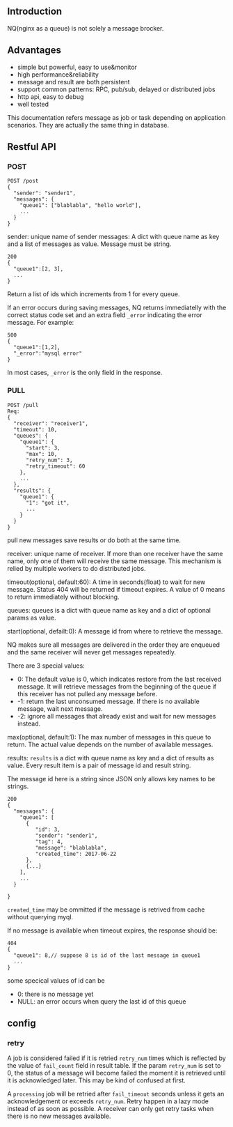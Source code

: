 ## Introduction
NQ(nginx as a queue) is not solely a message brocker.

## Advantages
* simple but powerful, easy to use&monitor
* high performance&reliability
* message and result are both persistent
* support common patterns: RPC, pub/sub, delayed or distributed jobs
* http api, easy to debug
* well tested

This documentation refers message as job or task depending on application scenarios. They are actually the same thing in database.


## Restful API

### POST
```
POST /post
{
  "sender": "sender1",
  "messages": {
    "queue1": ["blablabla", "hello world"],
    ...
  }
}
```
sender: unique name of sender
messages:
A dict with queue name as key and a list of messages as value. Message must be string.

```
200
{
  "queue1":[2, 3],
  ...
}
```
Return a list of ids which increments from 1 for every queue.

If an error occurs during saving messages, NQ returns immediatelly
with the correct status code set and an extra field `_error` indicating the error message. For example:

```
500
{
  "queue1":[1,2],
  "_error":"mysql error"
}
```
In most cases, `_error` is the only field in the response.


### PULL
```
POST /pull
Req:
{
  "receiver": "receiver1",
  "timeout": 10,
  "queues": {
    "queue1": {
      "start": 3,
      "max": 10,
      "retry_num": 3,
      "retry_timeout": 60
    },
    ...
  },
  "results": {
    "queue1": {
      "1": "got it",
      ...
    }
  }
}
```
pull new messages
save results
or do both at the same time.

receiver: unique name of receiver. If more than one receiver have the same name, only one of them will receive the same message. This mechanism is relied by multiple workers to do distributed jobs.

timeout(optional, default:60): A time in seconds(float) to wait for new message. Status 404 will be returned if timeout expires. A value of 0 means to return immediately without blocking.

queues:
queues is a dict with queue name as key and a dict of optional params as value.

start(optional, defailt:0): A message id from where to retrieve the message.

NQ makes sure all messages are delivered in the order they are enqueued and the same receiver will never get messages repeatedly.

There are 3 special values:
* 0: The default value is 0, which indicates restore from the last received message. It will retrieve messages from the beginning of the queue if this receiver has not pulled any message before.
* -1: return the last unconsumed message. If there is no available message, wait next message.
* -2: ignore all messages that already exist and wait for new messages instead.

max(optional, default:1): The max number of messages in this queue to return. The actual value depends on the number of available messages.

results:
`results` is a dict with queue name as key and a dict of results as value. Every result item is a pair of message id and result string.

The message id here is a string since JSON only allows key names to be strings.


```
200
{
  "messages": {
    "queue1": [
      {
         "id": 3,
         "sender": "sender1",
         "tag": 4,
         "message": "blablabla",
         "created_time": 2017-06-22
      },
      {...}
    ],
    ...
  }
  
}
```
`created_time` may be ommitted if the message is retrived from cache without querying myql.

If no message is available when timeout expires, the response should be:
```
404
{
  "queue1": 8,// suppose 8 is id of the last message in queue1
  ...
}
```
some specical values of id can be
* 0: there is no message yet
* NULL: an error occurs when query the last id of this queue




## config


### retry
A job is considered failed if it is retried `retry_num` times which is reflected by the value of `fail_count` field in result table.
If the param `retry_num` is set to 0, the status of a message will become failed the moment it is retrieved until it is acknowledged later. This may be kind of confused at first.

A `processing` job will be retried after `fail_timeout` seconds unless it gets an acknowledgement or exceeds `retry_num`. Retry happen in a lazy mode instead of as soon as possible. A receiver can only get retry tasks when there is no new messages available.
